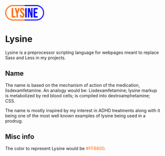 <div>
  <img src="lysine_logo.svg" style="width: 25%" alt="Lysine"/>
</div>

# Lysine
Lysine is a preprocessor scripting language for webpages meant to replace Sass and Less in my projects.

## Name
The name is based on the mechanism of action of the medication, lisdexamfetamine. An analogy would be: Lisdexamfetamine; lysine markup is metabolized by red blood cells; is compiled into dextroamphetamine; CSS.

The name is mostly inspired by my interest in ADHD treatments along with it being one of the most well known examples of lysine being used in a prodrug.

## Misc info
The color to represent Lysine would be <span style="color:#ff6600">#FF6600</span>.

